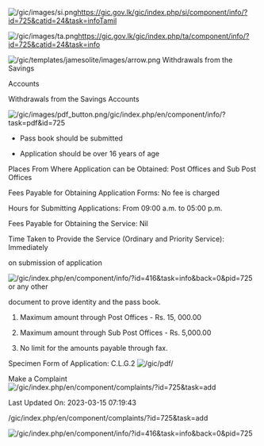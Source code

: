 <!-- Source: https://gic.gov.lk/gic/index.php/en/component/info/?id=725&catid=24&task=info -->

![/gic/images/si.png](/gic/images/si.png)https://gic.gov.lk/gic/index.php/si/component/info/?id=725&catid=24&task=infoTamil

![/gic/images/ta.png](/gic/images/ta.png)https://gic.gov.lk/gic/index.php/ta/component/info/?id=725&catid=24&task=info

![/gic/templates/jamesolite/images/arrow.png](/gic/templates/jamesolite/images/arrow.png) Withdrawals from the Savings

Accounts

Withdrawals from the Savings Accounts

![/gic/images/pdf_button.png](/gic/images/pdf_button.png)/gic/index.php/en/component/info/?task=pdf&id=725

 * Pass book should be submitted

 * Application should be over 16 years of age

Places From Where Application can be Obtained: Post Offices and Sub Post Offices

Fees Payable for Obtaining Application Forms: No fee is charged

Hours for Submitting Applications: From 09:00 a.m. to 05:00 p.m.

Fees Payable for Obtaining the Service: Nil

Time Taken to Provide the Service (Ordinary and Priority Service): Immediately

on submission of application

![/gic/index.php/en/component/info/?id=416&task=info&back=0&pid=725](/gic/index.php/en/component/info/?id=416&task=info&back=0&pid=725) or any other

document to prove identity and the pass book.

 1. Maximum amount through Post Offices - Rs. 15, 000.00

 2. Maximum amount through Sub Post Offices - Rs. 5,000.00

 3. No limit for the amounts payable through fax.

Specimen Form of Application: C.L.G.2 ![/gic/pdf/](/gic/pdf/)

Make a Complaint ![/gic/index.php/en/component/complaints/?id=725&task=add](/gic/index.php/en/component/complaints/?id=725&task=add)

Last Updated On: 2023-03-15 07:19:43

/gic/index.php/en/component/complaints/?id=725&task=add

![/gic/index.php/en/component/info/?id=416&task=info&back=0&pid=725](/gic/index.php/en/component/info/?id=416&task=info&back=0&pid=725)